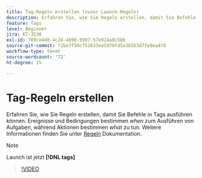 ```yaml
---
title: Tag-Regeln erstellen (zuvor Launch-Regeln)
description: Erfahren Sie, wie Sie Regeln erstellen, damit Sie Befehle in Tags ausführen können. Ereignisse und Bedingungen bestimmen *wann* Aufgaben durchzuführen ist, während Aktionen *was* zu tun haben.
feature: Tags
level: Beginner
jira: KT-3530
exl-id: 789ce4d8-4c20-4690-9907-57e924a0c586
source-git-commit: 72be7f50cf52633ea5970fd5a3b5b3d7fe9ea470
workflow-type: tm+mt
source-wordcount: '72'
ht-degree: 1%

---
```


# Tag-Regeln erstellen

Erfahren Sie, wie Sie Regeln erstellen, damit Sie Befehle in Tags ausführen können. Ereignisse und Bedingungen bestimmen *when* zum Ausführen von Aufgaben, während Aktionen bestimmen *what* zu tun. Weitere Informationen finden Sie unter [Regeln](https://experienceleague.adobe.com/docs/experience-platform/tags/ui/rules.html?lang=de) Dokumentation.

>[!NOTE]
>
> Launch ist jetzt **[!DNL tags]**

>[!VIDEO](https://video.tv.adobe.com/v/28730/?learn=on)
